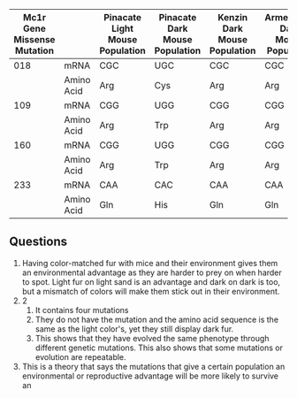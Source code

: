 | Mc1r Gene Missense Mutation |            | Pinacate Light Mouse Population | Pinacate Dark Mouse Population | Kenzin Dark Mouse Population | Armendaris Dark Mouse Population | Carrizozo Dark Mouse Population |
| --------------------------- | ---------- | ------------------------------- | ------------------------------ | ---------------------------- | -------------------------------- | ------------------------------- |
| 018                         | mRNA       | CGC                             | UGC                            | CGC                          | CGC                              | CGC                             |
|                             | Amino Acid | Arg                             | Cys                            | Arg                          | Arg                              | Arg                             |
| 109                         | mRNA       | CGG                             | UGG                            | CGG                          | CGG                              | CGG                             |
|                             | Amino Acid | Arg                             | Trp                            | Arg                          | Arg                              | Arg                             |
| 160                         | mRNA       | CGG                             | UGG                            | CGG                          | CGG                              | CGG                             |
|                             | Amino Acid | Arg                             | Trp                            | Arg                          | Arg                              | Arg                             |
| 233                         | mRNA       | CAA                             | CAC                            | CAA                          | CAA                              | CAA                             |
|                             | Amino Acid | Gln                             | His                            | Gln                          | Gln                              | Gln                             | 

## Questions
1. Having color-matched fur with mice and their environment gives them an environmental advantage as they are harder to prey on when harder to spot. Light fur on light sand is an advantage and dark on dark is too, but a mismatch of colors will make them stick out in their environment.
2. 2
	1. It contains four mutations
	2. They do not have the mutation and the amino acid sequence is the same as the light color's, yet they still display dark fur.
	3. This shows that they have evolved the same phenotype through different genetic mutations. This also shows that some mutations or evolution are repeatable.
3. This is a theory that says the mutations that give a certain population an environmental or reproductive advantage will be more likely to survive an